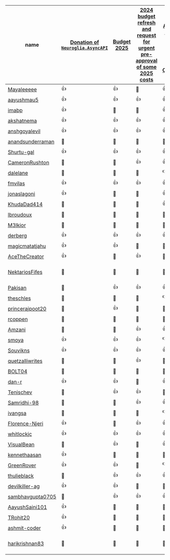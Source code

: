 <!-- This file is generated by a script. Do not manually update it unless there is a visible mistake and point to the script that is responsible for updating the document. -->
| <span style="position: relative; cursor: pointer;" title="GitHub user name">name</span> | [Donation of `Neuroglia.AsyncAPI`](https://github.com/asyncapi/community/issues/1764) | [Budget 2025](https://github.com/asyncapi/community/issues/1681) | [2024 budget refresh and request for urgent pre-approval of some 2025 costs](https://github.com/asyncapi/community/issues/1598) | [Should AsyncAPI Initiative endorse United Nations Global Digital Compact?](https://github.com/asyncapi/community/issues/1577) | [Donate kotlin-asyncapi](https://github.com/asyncapi/community/issues/1313) | [Proposal for Admin Rights for CoC Main Committee on Slack](https://github.com/asyncapi/community/issues/1227) | [chore: add Marketing WORKING_GROUP](https://github.com/asyncapi/community/issues/1130) | [docs: add instruction how voting automation works](https://github.com/asyncapi/community/issues/1155) | <span style="position: relative; cursor: pointer;" title="Last time the TSC member participated in a vote">lastParticipatedVoteTime</span> | <span style="position: relative; cursor: pointer;" title="isVotedInLast3Months">isVotedInLast3Months</span> | <span style="position: relative; cursor: pointer;" title="Date when last vote was closed. It indicated when the last voting took place and marks the date when this tracking document was updated.">lastVoteClosedTime</span> | <span style="position: relative; cursor: pointer;" title="Number of times TSC member agreed in a vote.">agreeCount</span> | <span style="position: relative; cursor: pointer;" title="Number of times TSC member did not agree in a vote.">disagreeCount</span> | <span style="position: relative; cursor: pointer;" title="Number of times TSC member abstained from voting.">abstainCount</span> | <span style="position: relative; cursor: pointer;" title="Number of times TSC member did not participate in voting.">notParticipatingCount</span> |
| --- | --- | --- | --- | --- | --- | --- | --- | --- | --- | --- | --- | --- | --- | --- | --- |
| [Mayaleeeee](https://github.com/Mayaleeeee) | <span style="position: relative; cursor: pointer;" title="In favor">👍</span> | <span style="position: relative; cursor: pointer;" title="In favor">👍</span> | <span style="position: relative; cursor: pointer;" title="Not participated">🔕</span> | <span style="position: relative; cursor: pointer;" title="In favor">👍</span> | <span style="position: relative; cursor: pointer;" title="In favor">👍</span> | <span style="position: relative; cursor: pointer;" title="In favor">👍</span> | <span style="position: relative; cursor: pointer;" title="In favor">👍</span> | <span style="position: relative; cursor: pointer;" title="In favor">👍</span> | 2025-03-06 | true | 2025-03-13 | 7 | 0 | 0 | 1 |
| [aayushmau5](https://github.com/aayushmau5) | <span style="position: relative; cursor: pointer;" title="In favor">👍</span> | <span style="position: relative; cursor: pointer;" title="In favor">👍</span> | <span style="position: relative; cursor: pointer;" title="In favor">👍</span> | <span style="position: relative; cursor: pointer;" title="In favor">👍</span> | <span style="position: relative; cursor: pointer;" title="Not participated">🔕</span> | <span style="position: relative; cursor: pointer;" title="In favor">👍</span> | <span style="position: relative; cursor: pointer;" title="In favor">👍</span> | <span style="position: relative; cursor: pointer;" title="Not participated">🔕</span> | 2025-03-04 | true | 2025-03-13 | 6 | 0 | 0 | 2 |
| [imabp](https://github.com/imabp) | <span style="position: relative; cursor: pointer;" title="In favor">👍</span> | <span style="position: relative; cursor: pointer;" title="Not participated">🔕</span> | <span style="position: relative; cursor: pointer;" title="Not participated">🔕</span> | <span style="position: relative; cursor: pointer;" title="In favor">👍</span> | <span style="position: relative; cursor: pointer;" title="In favor">👍</span> | <span style="position: relative; cursor: pointer;" title="In favor">👍</span> | <span style="position: relative; cursor: pointer;" title="Not participated">🔕</span> | <span style="position: relative; cursor: pointer;" title="In favor">👍</span> | 2025-03-05 | false | 2025-03-13 | 5 | 0 | 0 | 3 |
| [akshatnema](https://github.com/akshatnema) | <span style="position: relative; cursor: pointer;" title="In favor">👍</span> | <span style="position: relative; cursor: pointer;" title="In favor">👍</span> | <span style="position: relative; cursor: pointer;" title="In favor">👍</span> | <span style="position: relative; cursor: pointer;" title="In favor">👍</span> | <span style="position: relative; cursor: pointer;" title="In favor">👍</span> | <span style="position: relative; cursor: pointer;" title="In favor">👍</span> | <span style="position: relative; cursor: pointer;" title="In favor">👍</span> | <span style="position: relative; cursor: pointer;" title="In favor">👍</span> | 2025-03-12 | true | 2025-03-13 | 8 | 0 | 0 | 0 |
| [anshgoyalevil](https://github.com/anshgoyalevil) | <span style="position: relative; cursor: pointer;" title="In favor">👍</span> | <span style="position: relative; cursor: pointer;" title="In favor">👍</span> | <span style="position: relative; cursor: pointer;" title="In favor">👍</span> | <span style="position: relative; cursor: pointer;" title="In favor">👍</span> | <span style="position: relative; cursor: pointer;" title="In favor">👍</span> | <span style="position: relative; cursor: pointer;" title="In favor">👍</span> | <span style="position: relative; cursor: pointer;" title="In favor">👍</span> | <span style="position: relative; cursor: pointer;" title="Not participated">🔕</span> | 2025-03-05 | true | 2025-03-13 | 7 | 0 | 0 | 1 |
| [anandsunderraman](https://github.com/anandsunderraman) | <span style="position: relative; cursor: pointer;" title="Not participated">🔕</span> | <span style="position: relative; cursor: pointer;" title="Not participated">🔕</span> | <span style="position: relative; cursor: pointer;" title="Not participated">🔕</span> | <span style="position: relative; cursor: pointer;" title="Not participated">🔕</span> | <span style="position: relative; cursor: pointer;" title="In favor">👍</span> | <span style="position: relative; cursor: pointer;" title="In favor">👍</span> | <span style="position: relative; cursor: pointer;" title="Not participated">🔕</span> | <span style="position: relative; cursor: pointer;" title="In favor">👍</span> | 2024-07-23 | false | 2025-03-13 | 3 | 0 | 0 | 5 |
| [Shurtu-gal](https://github.com/Shurtu-gal) | <span style="position: relative; cursor: pointer;" title="In favor">👍</span> | <span style="position: relative; cursor: pointer;" title="In favor">👍</span> | <span style="position: relative; cursor: pointer;" title="In favor">👍</span> | <span style="position: relative; cursor: pointer;" title="In favor">👍</span> | <span style="position: relative; cursor: pointer;" title="In favor">👍</span> | <span style="position: relative; cursor: pointer;" title="In favor">👍</span> | <span style="position: relative; cursor: pointer;" title="In favor">👍</span> | <span style="position: relative; cursor: pointer;" title="In favor">👍</span> | 2025-03-05 | true | 2025-03-13 | 8 | 0 | 0 | 0 |
| [CameronRushton](https://github.com/CameronRushton) | <span style="position: relative; cursor: pointer;" title="Not participated">🔕</span> | <span style="position: relative; cursor: pointer;" title="Not participated">🔕</span> | <span style="position: relative; cursor: pointer;" title="In favor">👍</span> | <span style="position: relative; cursor: pointer;" title="In favor">👍</span> | <span style="position: relative; cursor: pointer;" title="Not participated">🔕</span> | <span style="position: relative; cursor: pointer;" title="Abstain">👀</span> | <span style="position: relative; cursor: pointer;" title="Not participated">🔕</span> | <span style="position: relative; cursor: pointer;" title="In favor">👍</span> | 2024-11-29 | false | 2025-03-13 | 3 | 0 | 1 | 4 |
| [dalelane](https://github.com/dalelane) | <span style="position: relative; cursor: pointer;" title="Abstain">👀</span> | <span style="position: relative; cursor: pointer;" title="Not participated">🔕</span> | <span style="position: relative; cursor: pointer;" title="Abstain">👀</span> | <span style="position: relative; cursor: pointer;" title="Against">👎</span> | <span style="position: relative; cursor: pointer;" title="In favor">👍</span> | <span style="position: relative; cursor: pointer;" title="Abstain">👀</span> | <span style="position: relative; cursor: pointer;" title="Not participated">🔕</span> | <span style="position: relative; cursor: pointer;" title="Not participated">🔕</span> | 2025-03-11 | false | 2025-03-13 | 1 | 1 | 3 | 3 |
| [fmvilas](https://github.com/fmvilas) | <span style="position: relative; cursor: pointer;" title="In favor">👍</span> | <span style="position: relative; cursor: pointer;" title="In favor">👍</span> | <span style="position: relative; cursor: pointer;" title="In favor">👍</span> | <span style="position: relative; cursor: pointer;" title="In favor">👍</span> | <span style="position: relative; cursor: pointer;" title="Not participated">🔕</span> | <span style="position: relative; cursor: pointer;" title="In favor">👍</span> | <span style="position: relative; cursor: pointer;" title="In favor">👍</span> | <span style="position: relative; cursor: pointer;" title="In favor">👍</span> | 2025-03-04 | true | 2025-03-13 | 7 | 0 | 0 | 1 |
| [jonaslagoni](https://github.com/jonaslagoni) | <span style="position: relative; cursor: pointer;" title="In favor">👍</span> | <span style="position: relative; cursor: pointer;" title="Not participated">🔕</span> | <span style="position: relative; cursor: pointer;" title="Not participated">🔕</span> | <span style="position: relative; cursor: pointer;" title="In favor">👍</span> | <span style="position: relative; cursor: pointer;" title="In favor">👍</span> | <span style="position: relative; cursor: pointer;" title="In favor">👍</span> | <span style="position: relative; cursor: pointer;" title="In favor">👍</span> | <span style="position: relative; cursor: pointer;" title="In favor">👍</span> | 2025-03-12 | false | 2025-03-13 | 6 | 0 | 0 | 2 |
| [KhudaDad414](https://github.com/KhudaDad414) | <span style="position: relative; cursor: pointer;" title="Not participated">🔕</span> | <span style="position: relative; cursor: pointer;" title="Not participated">🔕</span> | <span style="position: relative; cursor: pointer;" title="Not participated">🔕</span> | <span style="position: relative; cursor: pointer;" title="In favor">👍</span> | <span style="position: relative; cursor: pointer;" title="Not participated">🔕</span> | <span style="position: relative; cursor: pointer;" title="In favor">👍</span> | <span style="position: relative; cursor: pointer;" title="In favor">👍</span> | <span style="position: relative; cursor: pointer;" title="In favor">👍</span> | 2024-11-18 | false | 2025-03-13 | 4 | 0 | 0 | 4 |
| [lbroudoux](https://github.com/lbroudoux) | <span style="position: relative; cursor: pointer;" title="Not participated">🔕</span> | <span style="position: relative; cursor: pointer;" title="Not participated">🔕</span> | <span style="position: relative; cursor: pointer;" title="Not participated">🔕</span> | <span style="position: relative; cursor: pointer;" title="Not participated">🔕</span> | <span style="position: relative; cursor: pointer;" title="In favor">👍</span> | <span style="position: relative; cursor: pointer;" title="In favor">👍</span> | <span style="position: relative; cursor: pointer;" title="In favor">👍</span> | <span style="position: relative; cursor: pointer;" title="Not participated">🔕</span> | 2024-07-16 | false | 2025-03-13 | 3 | 0 | 0 | 5 |
| [M3lkior](https://github.com/M3lkior) | <span style="position: relative; cursor: pointer;" title="Not participated">🔕</span> | <span style="position: relative; cursor: pointer;" title="Not participated">🔕</span> | <span style="position: relative; cursor: pointer;" title="Not participated">🔕</span> | <span style="position: relative; cursor: pointer;" title="Not participated">🔕</span> | <span style="position: relative; cursor: pointer;" title="Not participated">🔕</span> | <span style="position: relative; cursor: pointer;" title="Not participated">🔕</span> | <span style="position: relative; cursor: pointer;" title="Not participated">🔕</span> | <span style="position: relative; cursor: pointer;" title="In favor">👍</span> | 2024-04-12 | false | 2025-03-13 | 1 | 0 | 0 | 7 |
| [derberg](https://github.com/derberg) | <span style="position: relative; cursor: pointer;" title="In favor">👍</span> | <span style="position: relative; cursor: pointer;" title="In favor">👍</span> | <span style="position: relative; cursor: pointer;" title="In favor">👍</span> | <span style="position: relative; cursor: pointer;" title="In favor">👍</span> | <span style="position: relative; cursor: pointer;" title="In favor">👍</span> | <span style="position: relative; cursor: pointer;" title="In favor">👍</span> | <span style="position: relative; cursor: pointer;" title="In favor">👍</span> | <span style="position: relative; cursor: pointer;" title="In favor">👍</span> | 2025-03-11 | true | 2025-03-13 | 8 | 0 | 0 | 0 |
| [magicmatatjahu](https://github.com/magicmatatjahu) | <span style="position: relative; cursor: pointer;" title="In favor">👍</span> | <span style="position: relative; cursor: pointer;" title="In favor">👍</span> | <span style="position: relative; cursor: pointer;" title="Not participated">🔕</span> | <span style="position: relative; cursor: pointer;" title="Abstain">👀</span> | <span style="position: relative; cursor: pointer;" title="Not participated">🔕</span> | <span style="position: relative; cursor: pointer;" title="In favor">👍</span> | <span style="position: relative; cursor: pointer;" title="In favor">👍</span> | <span style="position: relative; cursor: pointer;" title="In favor">👍</span> | 2025-03-12 | true | 2025-03-13 | 5 | 0 | 1 | 2 |
| [AceTheCreator](https://github.com/AceTheCreator) | <span style="position: relative; cursor: pointer;" title="In favor">👍</span> | <span style="position: relative; cursor: pointer;" title="Not participated">🔕</span> | <span style="position: relative; cursor: pointer;" title="In favor">👍</span> | <span style="position: relative; cursor: pointer;" title="Not participated">🔕</span> | <span style="position: relative; cursor: pointer;" title="Not participated">🔕</span> | <span style="position: relative; cursor: pointer;" title="In favor">👍</span> | <span style="position: relative; cursor: pointer;" title="In favor">👍</span> | <span style="position: relative; cursor: pointer;" title="Not participated">🔕</span> | 2025-03-11 | false | 2025-03-13 | 4 | 0 | 0 | 4 |
| [NektariosFifes](https://github.com/NektariosFifes) | <span style="position: relative; cursor: pointer;" title="Not participated">🔕</span> | <span style="position: relative; cursor: pointer;" title="Not participated">🔕</span> | <span style="position: relative; cursor: pointer;" title="Not participated">🔕</span> | <span style="position: relative; cursor: pointer;" title="Not participated">🔕</span> | <span style="position: relative; cursor: pointer;" title="Not participated">🔕</span> | <span style="position: relative; cursor: pointer;" title="Not participated">🔕</span> | <span style="position: relative; cursor: pointer;" title="Not participated">🔕</span> | <span style="position: relative; cursor: pointer;" title="Not participated">🔕</span> | Member has not participated in all previous voting process. | false | 2025-03-13 | 0 | 0 | 0 | 8 |
| [Pakisan](https://github.com/Pakisan) | <span style="position: relative; cursor: pointer;" title="Not participated">🔕</span> | <span style="position: relative; cursor: pointer;" title="In favor">👍</span> | <span style="position: relative; cursor: pointer;" title="In favor">👍</span> | <span style="position: relative; cursor: pointer;" title="In favor">👍</span> | <span style="position: relative; cursor: pointer;" title="In favor">👍</span> | <span style="position: relative; cursor: pointer;" title="Not participated">🔕</span> | <span style="position: relative; cursor: pointer;" title="In favor">👍</span> | <span style="position: relative; cursor: pointer;" title="In favor">👍</span> | 2025-02-14 | true | 2025-03-13 | 6 | 0 | 0 | 2 |
| [theschles](https://github.com/theschles) | <span style="position: relative; cursor: pointer;" title="Not participated">🔕</span> | <span style="position: relative; cursor: pointer;" title="Not participated">🔕</span> | <span style="position: relative; cursor: pointer;" title="Not participated">🔕</span> | <span style="position: relative; cursor: pointer;" title="Against">👎</span> | <span style="position: relative; cursor: pointer;" title="In favor">👍</span> | <span style="position: relative; cursor: pointer;" title="Not participated">🔕</span> | <span style="position: relative; cursor: pointer;" title="Not participated">🔕</span> | <span style="position: relative; cursor: pointer;" title="In favor">👍</span> | 2024-11-14 | false | 2025-03-13 | 2 | 1 | 0 | 5 |
| [princerajpoot20](https://github.com/princerajpoot20) | <span style="position: relative; cursor: pointer;" title="Abstain">👀</span> | <span style="position: relative; cursor: pointer;" title="In favor">👍</span> | <span style="position: relative; cursor: pointer;" title="Not participated">🔕</span> | <span style="position: relative; cursor: pointer;" title="Abstain">👀</span> | <span style="position: relative; cursor: pointer;" title="Not participated">🔕</span> | <span style="position: relative; cursor: pointer;" title="In favor">👍</span> | <span style="position: relative; cursor: pointer;" title="In favor">👍</span> | <span style="position: relative; cursor: pointer;" title="In favor">👍</span> | 2025-03-09 | true | 2025-03-13 | 4 | 0 | 2 | 2 |
| [rcoppen](https://github.com/rcoppen) | <span style="position: relative; cursor: pointer;" title="Abstain">👀</span> | <span style="position: relative; cursor: pointer;" title="Not participated">🔕</span> | <span style="position: relative; cursor: pointer;" title="Abstain">👀</span> | <span style="position: relative; cursor: pointer;" title="Abstain">👀</span> | <span style="position: relative; cursor: pointer;" title="In favor">👍</span> | <span style="position: relative; cursor: pointer;" title="Not participated">🔕</span> | <span style="position: relative; cursor: pointer;" title="Not participated">🔕</span> | <span style="position: relative; cursor: pointer;" title="Not participated">🔕</span> | 2025-03-12 | false | 2025-03-13 | 1 | 0 | 3 | 4 |
| [Amzani](https://github.com/Amzani) | <span style="position: relative; cursor: pointer;" title="Not participated">🔕</span> | <span style="position: relative; cursor: pointer;" title="Not participated">🔕</span> | <span style="position: relative; cursor: pointer;" title="In favor">👍</span> | <span style="position: relative; cursor: pointer;" title="In favor">👍</span> | <span style="position: relative; cursor: pointer;" title="Not participated">🔕</span> | <span style="position: relative; cursor: pointer;" title="In favor">👍</span> | <span style="position: relative; cursor: pointer;" title="In favor">👍</span> | <span style="position: relative; cursor: pointer;" title="Not participated">🔕</span> | 2024-11-27 | false | 2025-03-13 | 4 | 0 | 0 | 4 |
| [smoya](https://github.com/smoya) | <span style="position: relative; cursor: pointer;" title="In favor">👍</span> | <span style="position: relative; cursor: pointer;" title="In favor">👍</span> | <span style="position: relative; cursor: pointer;" title="In favor">👍</span> | <span style="position: relative; cursor: pointer;" title="Against">👎</span> | <span style="position: relative; cursor: pointer;" title="In favor">👍</span> | <span style="position: relative; cursor: pointer;" title="In favor">👍</span> | <span style="position: relative; cursor: pointer;" title="In favor">👍</span> | <span style="position: relative; cursor: pointer;" title="Not participated">🔕</span> | 2025-03-05 | true | 2025-03-13 | 6 | 1 | 0 | 1 |
| [Souvikns](https://github.com/Souvikns) | <span style="position: relative; cursor: pointer;" title="In favor">👍</span> | <span style="position: relative; cursor: pointer;" title="In favor">👍</span> | <span style="position: relative; cursor: pointer;" title="In favor">👍</span> | <span style="position: relative; cursor: pointer;" title="In favor">👍</span> | <span style="position: relative; cursor: pointer;" title="In favor">👍</span> | <span style="position: relative; cursor: pointer;" title="In favor">👍</span> | <span style="position: relative; cursor: pointer;" title="Not participated">🔕</span> | <span style="position: relative; cursor: pointer;" title="In favor">👍</span> | 2025-03-05 | true | 2025-03-13 | 7 | 0 | 0 | 1 |
| [quetzalliwrites](https://github.com/quetzalliwrites) | <span style="position: relative; cursor: pointer;" title="Not participated">🔕</span> | <span style="position: relative; cursor: pointer;" title="Not participated">🔕</span> | <span style="position: relative; cursor: pointer;" title="In favor">👍</span> | <span style="position: relative; cursor: pointer;" title="Not participated">🔕</span> | <span style="position: relative; cursor: pointer;" title="Not participated">🔕</span> | <span style="position: relative; cursor: pointer;" title="In favor">👍</span> | <span style="position: relative; cursor: pointer;" title="In favor">👍</span> | <span style="position: relative; cursor: pointer;" title="In favor">👍</span> | 2024-11-30 | false | 2025-03-13 | 4 | 0 | 0 | 4 |
| [BOLT04](https://github.com/BOLT04) | <span style="position: relative; cursor: pointer;" title="Not participated">🔕</span> | <span style="position: relative; cursor: pointer;" title="Not participated">🔕</span> | <span style="position: relative; cursor: pointer;" title="Not participated">🔕</span> | <span style="position: relative; cursor: pointer;" title="Abstain">👀</span> | <span style="position: relative; cursor: pointer;" title="Not participated">🔕</span> | <span style="position: relative; cursor: pointer;" title="In favor">👍</span> | <span style="position: relative; cursor: pointer;" title="In favor">👍</span> | <span style="position: relative; cursor: pointer;" title="Not participated">🔕</span> | 2024-11-13 | false | 2025-03-13 | 2 | 0 | 1 | 5 |
| [dan-r](https://github.com/dan-r) | <span style="position: relative; cursor: pointer;" title="In favor">👍</span> | <span style="position: relative; cursor: pointer;" title="In favor">👍</span> | <span style="position: relative; cursor: pointer;" title="Not participated">🔕</span> | <span style="position: relative; cursor: pointer;" title="In favor">👍</span> | <span style="position: relative; cursor: pointer;" title="In favor">👍</span> | <span style="position: relative; cursor: pointer;" title="Not participated">🔕</span> | <span style="position: relative; cursor: pointer;" title="Not participated">🔕</span> | <span style="position: relative; cursor: pointer;" title="Not participated">🔕</span> | 2025-03-11 | true | 2025-03-13 | 4 | 0 | 0 | 4 |
| [Tenischev](https://github.com/Tenischev) | <span style="position: relative; cursor: pointer;" title="Not participated">🔕</span> | <span style="position: relative; cursor: pointer;" title="In favor">👍</span> | <span style="position: relative; cursor: pointer;" title="In favor">👍</span> | <span style="position: relative; cursor: pointer;" title="Abstain">👀</span> | <span style="position: relative; cursor: pointer;" title="In favor">👍</span> | <span style="position: relative; cursor: pointer;" title="Not participated">🔕</span> | <span style="position: relative; cursor: pointer;" title="Not participated">🔕</span> | <span style="position: relative; cursor: pointer;" title="Not participated">🔕</span> | 2025-02-20 | true | 2025-03-13 | 3 | 0 | 1 | 4 |
| [Samridhi-98](https://github.com/Samridhi-98) | <span style="position: relative; cursor: pointer;" title="Not participated">🔕</span> | <span style="position: relative; cursor: pointer;" title="Not participated">🔕</span> | <span style="position: relative; cursor: pointer;" title="In favor">👍</span> | <span style="position: relative; cursor: pointer;" title="In favor">👍</span> | <span style="position: relative; cursor: pointer;" title="In favor">👍</span> | <span style="position: relative; cursor: pointer;" title="Not participated">🔕</span> | <span style="position: relative; cursor: pointer;" title="Not participated">🔕</span> | <span style="position: relative; cursor: pointer;" title="In favor">👍</span> | 2024-11-30 | false | 2025-03-13 | 4 | 0 | 0 | 4 |
| [ivangsa](https://github.com/ivangsa) | <span style="position: relative; cursor: pointer;" title="Abstain">👀</span> | <span style="position: relative; cursor: pointer;" title="Not participated">🔕</span> | <span style="position: relative; cursor: pointer;" title="Not participated">🔕</span> | <span style="position: relative; cursor: pointer;" title="Against">👎</span> | <span style="position: relative; cursor: pointer;" title="In favor">👍</span> | <span style="position: relative; cursor: pointer;" title="Not participated">🔕</span> | <span style="position: relative; cursor: pointer;" title="Not participated">🔕</span> | <span style="position: relative; cursor: pointer;" title="In favor">👍</span> | 2025-03-06 | false | 2025-03-13 | 2 | 1 | 1 | 4 |
| [Florence-Njeri](https://github.com/Florence-Njeri) | <span style="position: relative; cursor: pointer;" title="In favor">👍</span> | <span style="position: relative; cursor: pointer;" title="Not participated">🔕</span> | <span style="position: relative; cursor: pointer;" title="In favor">👍</span> | <span style="position: relative; cursor: pointer;" title="In favor">👍</span> | <span style="position: relative; cursor: pointer;" title="In favor">👍</span> | <span style="position: relative; cursor: pointer;" title="In favor">👍</span> | <span style="position: relative; cursor: pointer;" title="In favor">👍</span> | <span style="position: relative; cursor: pointer;" title="In favor">👍</span> | 2025-03-05 | false | 2025-03-13 | 7 | 0 | 0 | 1 |
| [whitlockjc](https://github.com/whitlockjc) | <span style="position: relative; cursor: pointer;" title="In favor">👍</span> | <span style="position: relative; cursor: pointer;" title="In favor">👍</span> | <span style="position: relative; cursor: pointer;" title="In favor">👍</span> | <span style="position: relative; cursor: pointer;" title="In favor">👍</span> | <span style="position: relative; cursor: pointer;" title="Not participated">🔕</span> | <span style="position: relative; cursor: pointer;" title="In favor">👍</span> | <span style="position: relative; cursor: pointer;" title="Not participated">🔕</span> | <span style="position: relative; cursor: pointer;" title="Not participated">🔕</span> | 2025-03-04 | true | 2025-03-13 | 5 | 0 | 0 | 3 |
| [VisualBean](https://github.com/VisualBean) | <span style="position: relative; cursor: pointer;" title="Abstain">👀</span> | <span style="position: relative; cursor: pointer;" title="In favor">👍</span> | <span style="position: relative; cursor: pointer;" title="Not participated">🔕</span> | <span style="position: relative; cursor: pointer;" title="In favor">👍</span> | <span style="position: relative; cursor: pointer;" title="Abstain">👀</span> | <span style="position: relative; cursor: pointer;" title="In favor">👍</span> | <span style="position: relative; cursor: pointer;" title="In favor">👍</span> | <span style="position: relative; cursor: pointer;" title="In favor">👍</span> | 2025-03-04 | true | 2025-03-13 | 5 | 0 | 2 | 1 |
| [kennethaasan](https://github.com/kennethaasan) | <span style="position: relative; cursor: pointer;" title="In favor">👍</span> | <span style="position: relative; cursor: pointer;" title="Not participated">🔕</span> | <span style="position: relative; cursor: pointer;" title="Not participated">🔕</span> | <span style="position: relative; cursor: pointer;" title="Not participated">🔕</span> | <span style="position: relative; cursor: pointer;" title="In favor">👍</span> | <span style="position: relative; cursor: pointer;" title="In favor">👍</span> | <span style="position: relative; cursor: pointer;" title="In favor">👍</span> | <span style="position: relative; cursor: pointer;" title="In favor">👍</span> | 2025-03-04 | false | 2025-03-13 | 5 | 0 | 0 | 3 |
| [GreenRover](https://github.com/GreenRover) | <span style="position: relative; cursor: pointer;" title="In favor">👍</span> | <span style="position: relative; cursor: pointer;" title="In favor">👍</span> | <span style="position: relative; cursor: pointer;" title="Not participated">🔕</span> | <span style="position: relative; cursor: pointer;" title="Against">👎</span> | <span style="position: relative; cursor: pointer;" title="In favor">👍</span> | <span style="position: relative; cursor: pointer;" title="Not participated">🔕</span> | <span style="position: relative; cursor: pointer;" title="Not participated">🔕</span> | <span style="position: relative; cursor: pointer;" title="In favor">👍</span> | 2025-03-05 | true | 2025-03-13 | 3 | 1 | 0 | 4 |
| [thulieblack](https://github.com/thulieblack) | <span style="position: relative; cursor: pointer;" title="Abstain">👀</span> | <span style="position: relative; cursor: pointer;" title="In favor">👍</span> | <span style="position: relative; cursor: pointer;" title="In favor">👍</span> | <span style="position: relative; cursor: pointer;" title="In favor">👍</span> | <span style="position: relative; cursor: pointer;" title="In favor">👍</span> | <span style="position: relative; cursor: pointer;" title="In favor">👍</span> | <span style="position: relative; cursor: pointer;" title="In favor">👍</span> | <span style="position: relative; cursor: pointer;" title="In favor">👍</span> | 2025-03-11 | true | 2025-03-13 | 7 | 0 | 1 | 0 |
| [devilkiller-ag](https://github.com/devilkiller-ag) | <span style="position: relative; cursor: pointer;" title="In favor">👍</span> | <span style="position: relative; cursor: pointer;" title="In favor">👍</span> | <span style="position: relative; cursor: pointer;" title="Not participated">🔕</span> | <span style="position: relative; cursor: pointer;" title="Not participated">🔕</span> | <span style="position: relative; cursor: pointer;" title="Not participated">🔕</span> | <span style="position: relative; cursor: pointer;" title="In favor">👍</span> | <span style="position: relative; cursor: pointer;" title="In favor">👍</span> | <span style="position: relative; cursor: pointer;" title="In favor">👍</span> | 2025-03-11 | true | 2025-03-13 | 5 | 0 | 0 | 3 |
| [sambhavgupta0705](https://github.com/sambhavgupta0705) | <span style="position: relative; cursor: pointer;" title="Not participated">🔕</span> | <span style="position: relative; cursor: pointer;" title="In favor">👍</span> | <span style="position: relative; cursor: pointer;" title="In favor">👍</span> | <span style="position: relative; cursor: pointer;" title="In favor">👍</span> | <span style="position: relative; cursor: pointer;" title="In favor">👍</span> | <span style="position: relative; cursor: pointer;" title="Not participated">🔕</span> | <span style="position: relative; cursor: pointer;" title="In favor">👍</span> | <span style="position: relative; cursor: pointer;" title="In favor">👍</span> | 2025-02-17 | true | 2025-03-13 | 6 | 0 | 0 | 2 |
| [AayushSaini101](https://github.com/AayushSaini101) | <span style="position: relative; cursor: pointer;" title="In favor">👍</span> | <span style="position: relative; cursor: pointer;" title="Not participated">🔕</span> | <span style="position: relative; cursor: pointer;" title="Not participated">🔕</span> | <span style="position: relative; cursor: pointer;" title="Not participated">🔕</span> | <span style="position: relative; cursor: pointer;" title="Not participated">🔕</span> | <span style="position: relative; cursor: pointer;" title="Not participated">🔕</span> | <span style="position: relative; cursor: pointer;" title="Not participated">🔕</span> | <span style="position: relative; cursor: pointer;" title="Not participated">🔕</span> | 2025-03-11 | false | 2025-03-13 | 1 | 0 | 0 | 0 |
| [TRohit20](https://github.com/TRohit20) | <span style="position: relative; cursor: pointer;" title="In favor">👍</span> | <span style="position: relative; cursor: pointer;" title="Not participated">🔕</span> | <span style="position: relative; cursor: pointer;" title="Not participated">🔕</span> | <span style="position: relative; cursor: pointer;" title="Not participated">🔕</span> | <span style="position: relative; cursor: pointer;" title="Not participated">🔕</span> | <span style="position: relative; cursor: pointer;" title="Not participated">🔕</span> | <span style="position: relative; cursor: pointer;" title="Not participated">🔕</span> | <span style="position: relative; cursor: pointer;" title="Not participated">🔕</span> | 2025-03-05 | false | 2025-03-13 | 1 | 0 | 0 | 0 |
| [ashmit-coder](https://github.com/ashmit-coder) | <span style="position: relative; cursor: pointer;" title="In favor">👍</span> | <span style="position: relative; cursor: pointer;" title="Not participated">🔕</span> | <span style="position: relative; cursor: pointer;" title="Not participated">🔕</span> | <span style="position: relative; cursor: pointer;" title="Not participated">🔕</span> | <span style="position: relative; cursor: pointer;" title="Not participated">🔕</span> | <span style="position: relative; cursor: pointer;" title="Not participated">🔕</span> | <span style="position: relative; cursor: pointer;" title="Not participated">🔕</span> | <span style="position: relative; cursor: pointer;" title="Not participated">🔕</span> | 2025-03-09 | false | 2025-03-13 | 1 | 0 | 0 | 0 |
| [harikrishnan83](https://github.com/harikrishnan83) | <span style="position: relative; cursor: pointer;" title="Not participated">🔕</span> | <span style="position: relative; cursor: pointer;" title="Not participated">🔕</span> | <span style="position: relative; cursor: pointer;" title="Not participated">🔕</span> | <span style="position: relative; cursor: pointer;" title="Not participated">🔕</span> | <span style="position: relative; cursor: pointer;" title="Not participated">🔕</span> | <span style="position: relative; cursor: pointer;" title="Not participated">🔕</span> | <span style="position: relative; cursor: pointer;" title="Not participated">🔕</span> | <span style="position: relative; cursor: pointer;" title="Not participated">🔕</span> | Member has not participated in all previous voting process. | false | 2025-03-13 | 0 | 0 | 0 | 1 |